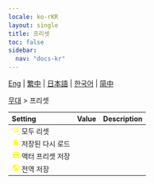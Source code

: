 ```yaml
---
locale: ko-rKR
layout: single
title: 프리셋
toc: false
sidebar:
  nav: "docs-kr"
---
```

[Eng](/dancexr/menu/2025.4/stage/actor_presets) | [繁中](/tw/dancexr/menu/2025.4/stage/actor_presets) | [日本語](/jp/dancexr/menu/2025.4/stage/actor_presets) | [한국어](/kr/dancexr/menu/2025.4/stage/actor_presets) | [简中](/zh/dancexr/menu/2025.4/stage/actor_presets)

[무대](../menu#무대) > 프리셋



| Setting | Value | Description |
| :--- | --- | :--- |
|<nobr>![refresh icon](/images/icon/ic_refresh.png) 모두 리셋</nobr>|| 
|<nobr>![file icon](/images/icon/ic_file.png) 저장된 다시 로드</nobr>|| 
|<nobr>![save icon](/images/icon/ic_save.png) 액터 프리셋 저장</nobr>|| 
|<nobr>![globe icon](/images/icon/ic_globe.png) 전역 저장</nobr>|| 
